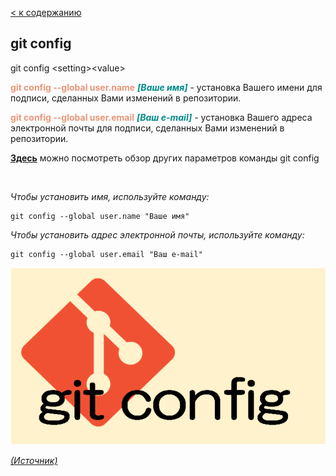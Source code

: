 [< к содержанию](README.md)

## git config

git config \<setting>\<value>

<span style="color:#E9967A">**git config --global user.name**</span> <span style="color:#008B8B">***[Ваше имя]</span>*** - установка Вашего имени для подписи, сделанных Вами изменений в репозитории.

<span style="color:#E9967A">**git config --global user.email**</span> <span style="color:#008B8B">***[Ваш e-mail]</span>*** - установка Вашего адреса электронной почты для подписи, сделанных Вами изменений в репозитории.

[**Здесь**](https://fig.io/manual/git/config "https://fig.io/manual/git/config") можно посмотреть обзор других параметров команды git config

<br/>


_Чтобы установить имя, используйте команду:_

```bash=
git config --global user.name "Ваше имя"
```

_Чтобы установить адрес электронной почты, используйте команду:_

```bash=
git config --global user.email "Ваш e-mail"
```

![git-config](assets/git-config.png)

[_(Источник)_](https://snowsystem.net/git/git-command/git-config/)